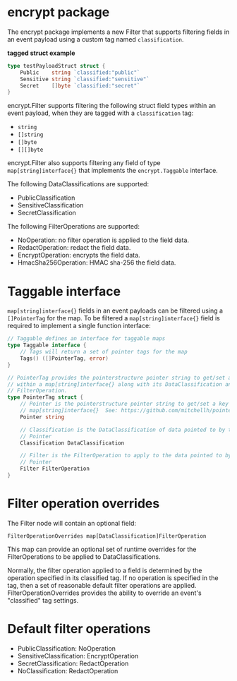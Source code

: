 # encrypt package

The encrypt package implements a new Filter that supports filtering fields in an
event payload using a custom tag named `classification`.

**tagged struct example**
```go
type testPayloadStruct struct {
    Public    string `classified:"public"`
	Sensitive string `classified:"sensitive"`
    Secret    []byte `classified:"secret"`
}

```

encrypt.Filter supports filtering the following struct field types within an
event payload, when they are tagged with a `classification` tag:
* `string`
* `[]string`
* `[]byte`
* `[][]byte`

encrypt.Filter also supports filtering any field of type `map[string]interface{}` that implements the
`encrypt.Taggable` interface. 

The following DataClassifications are supported:
* PublicClassification
* SensitiveClassification
* SecretClassification

The following FilterOperations are supported:
* NoOperation: no filter operation is applied to the field data.
* RedactOperation: redact the field data. 
* EncryptOperation: encrypts the field data.
* HmacSha256Operation: HMAC sha-256 the field data.



# Taggable interface
`map[string]interface{}` fields in an event payloads can be filtered using a
`[]PointerTag` for the map. To be filtered a `map[string]interface{}` field is
required to implement a single function interface:
```go
// Taggable defines an interface for taggable maps
type Taggable interface {
	// Tags will return a set of pointer tags for the map
	Tags() ([]PointerTag, error)
}

// PointerTag provides the pointerstructure pointer string to get/set a key
// within a map[string]interface{} along with its DataClassification and
// FilterOperation.
type PointerTag struct {
	// Pointer is the pointerstructure pointer string to get/set a key within a
	// map[string]interface{}  See: https://github.com/mitchellh/pointerstructure
	Pointer string

	// Classification is the DataClassification of data pointed to by the
	// Pointer
	Classification DataClassification

	// Filter is the FilterOperation to apply to the data pointed to by the
	// Pointer
	Filter FilterOperation
}
``` 

# Filter operation overrides

The Filter node will contain an optional field:

`FilterOperationOverrides map[DataClassification]FilterOperation`

This map can provide an optional set of runtime overrides for the FilterOperations to be applied to DataClassifications.

Normally, the filter operation applied to a field is determined by the operation specified in its classified tag. If no operation is specified in the tag, then a set of reasonable default filter operations are applied. FilterOperationOverrides provides the ability to override an event's "classified" tag settings.


# Default filter operations
* PublicClassification: NoOperation
* SensitiveClassification: EncryptOperation
* SecretClassification: RedactOperation
* NoClassification: RedactOperation